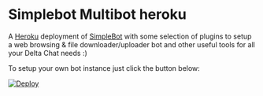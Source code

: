 Simplebot Multibot heroku
=========================

A [Heroku](https://heroku.com) deployment of [SimpleBot](https://github.com/simplebot-org/simplebot) with some selection of plugins to setup a web browsing & file downloader/uploader bot and other useful tools for all your Delta Chat needs :)

To setup your own bot instance just click the button below:

[![Deploy](https://www.herokucdn.com/deploy/button.svg)](https://heroku.com/deploy?template=https://github.com/nelson9608/simplebot-www-heroku/tree/main/)

